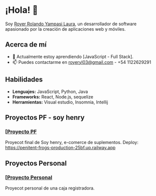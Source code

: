 # ¡Hola! 👋

Soy [Royer Rolando Yampasi Laura](https://github.com/RoyerYL), un desarrollador de software apasionado por la creación de aplicaciones web y móviles.

## Acerca de mí
- 🌱 Actualmente estoy aprendiendo [JavaScript - Full Stack].
- 📫 Puedes contactarme en royeryl03@gmail.com - +54 1122629291

## Habilidades
- **Lenguajes:** JavaScript, Python, Java
- **Frameworks:** React, Node.js, sequelize
- **Herramientas:** Visual estudio, Insomnia, Intellij

## Proyectos PF - soy henry
### [[Proyecto PF]([https://github.com/TuNombre/Proyecto1](https://github.com/RoyerYL/Caja-registradora-1](https://github.com/Angl098/optimotech-front)))
Proyecot final de Soy henry, e-comerce de suplementos.
Deploy: https://penitent-frogs-production-25bf.up.railway.app


## Proyectos Personal
### [[Proyecto Personal](https://github.com/TuNombre/Proyecto1](https://github.com/RoyerYL/Caja-registradora-1))
Proyecot personal de una caja registradora.

